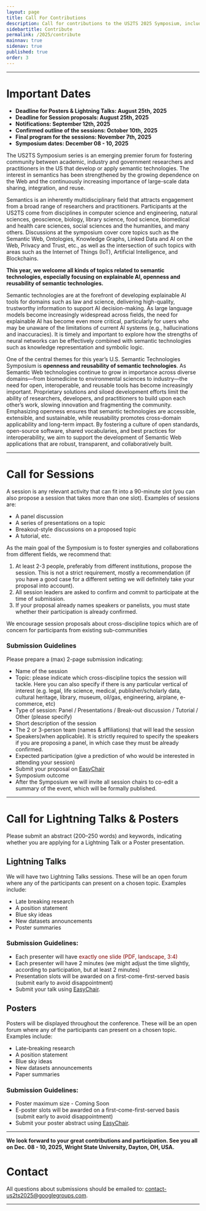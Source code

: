 ```yaml
---
layout: page
title: Call For Contributions
description: Call for contributions to the US2TS 2025 Symposium, including sessions, lightning
sidebartitle: Contribute
permalink: /2025/contribute
mainnav: true
sidenav: true
published: true
order: 3
---
```


----------------------------------------------------------------

# Important Dates

- **Deadline for Posters & Lightning Talks: August 25th, 2025**
- **Deadline for Session proposals: August 25th, 2025**
- **Notifications: September 12th, 2025**
- **Confirmed outline of the sessions: October 10th, 2025**
- **Final program for the sessions: November 7th, 2025**
- **Symposium dates: December 08 - 10, 2025**

The US2TS Symposium series is an emerging premier forum for fostering community between academic, industry and government researchers and practitioners in the US that develop or apply semantic technologies. The interest in semantics has been strengthened by the growing dependence on the Web and the continuously increasing importance of large-scale data sharing, integration, and reuse.

Semantics is an inherently multidisciplinary field that attracts engagement from a broad range of researchers and practitioners. Participants at the US2TS come from disciplines in computer science and engineering, natural sciences, geoscience, biology, library science, food science, biomedical and health care sciences, social sciences and the humanities, and many others. Discussions at the symposium cover core topics such as the Semantic Web, Ontologies, Knowledge Graphs, Linked Data and AI on the Web, Privacy and Trust, etc., as well as the intersection of such topics with areas such as the Internet of Things (IoT), Artificial Intelligence, and Blockchains.

**This year, we welcome all kinds of topics related to semantic technologies, especially focusing on explainable AI, openness and reusability of semantic technologies.**

Semantic technologies are at the forefront of developing explainable AI tools for domains such as law and science, delivering high-quality, trustworthy information to support AI decision-making. As large language models become increasingly widespread across fields, the need for explainable AI has become even more critical, particularly for users who may be unaware of the limitations of current AI systems (e.g., hallucinations and inaccuracies). It is timely and important to explore how the strengths of neural networks can be effectively combined with semantic technologies such as knowledge representation and symbolic logic.

One of the central themes for this year’s U.S. Semantic Technologies Symposium is **openness and reusability of semantic technologies**. As Semantic Web technologies continue to grow in importance across diverse domains—from biomedicine to environmental sciences to industry—the need for open, interoperable, and reusable tools has become increasingly important. Proprietary solutions and siloed development efforts limit the ability of researchers, developers, and practitioners to build upon each other’s work, slowing innovation and fragmenting the community. Emphasizing openness ensures that semantic technologies are accessible, extensible, and sustainable, while reusability promotes cross-domain applicability and long-term impact. By fostering a culture of open standards, open-source software, shared vocabularies, and best practices for interoperability, we aim to support the development of Semantic Web applications that are robust, transparent, and collaboratively built. 


----------------------------------------------------------------

# Call for Sessions

A session is any relevant activity that can fit into a 90-minute slot (you can also propose a session that takes more than one slot). Examples of sessions are:
- A panel discussion
- A series of presentations on a topic
- Breakout-style discussions on a proposed topic
- A tutorial, etc.

As the main goal of the Symposium is to foster synergies and collaborations from different fields, we recommend that:
1. At least 2-3 people, preferably from different institutions, propose the session. This is not a strict requirement, mostly a recommendation (if you have a good case for a different setting we will definitely take your proposal into account).
2. All session leaders are asked to confirm and commit to participate at the time of submission.
3. If your proposal already names speakers or panelists, you must state whether their participation is already confirmed.

We encourage session proposals about cross-discipline topics which are of concern for participants from existing sub-communities

### **Submission Guidelines**
Please prepare a (max) 2-page submission indicating:
- Name of the session
- Topic: please indicate which cross-discipline topics the session will tackle. Here you can also specify if there is any particular vertical of interest (e.g. legal, life science, medical, publisher/scholarly data, cultural heritage, library, museum, oil/gas, engineering, airplane, e-commerce, etc)
- Type of session: Panel / Presentations / Break-out discussion / Tutorial / Other (please specify)
- Short description of the session
- The 2 or 3-person team (names & affiliations) that will lead the session
- Speakers(when applicable). It is strictly required to specify the speakers if you are proposing a panel, in which case they must be already confirmed.
- Expected participation (give a prediction of who would be interested in attending your session)
- Submit your proposal on <a href="https://easychair.org/conferences/?conf=us2ts" target="_blank">EasyChair</a>
- Symposium outcome
- After the Symposium we will invite all session chairs to co-edit a summary of the event, which will be formally published.


----------------------------------------------------------------

# Call for Lightning Talks & Posters

Please submit an abstract (200–250 words) and keywords, indicating whether you are applying for a Lightning Talk or a Poster presentation.

## Lightning Talks
We will have two Lightning Talks sessions. These will be an open forum where any of the participants can present on a chosen topic. Examples include:
- Late breaking research
- A position statement
- Blue sky ideas
- New datasets announcements
- Poster summaries

### **Submission Guidelines:**

- Each presenter will have <span style="color:maroon">exactly one slide (PDF, landscape, 3:4)</span>
- Each presenter will have 2 minutes (we might adjust the time slightly, according to participation, but at least 2 minutes)
- Presentation slots will be awarded on a first-come-first-served basis (submit early to avoid disappointment)
- Submit your talk using <a href="https://easychair.org/conferences/?conf=us2ts" target="_blank">EasyChair</a>.


## Posters
Posters will be displayed throughout the conference. These will be an open forum where any of the participants can present on a chosen topic. Examples include:
- Late-breaking research
- A position statement
- Blue sky ideas
- New datasets announcements
- Paper summaries

### **Submission Guidelines:**
- Poster maximum size - Coming Soon
- E-poster slots will be awarded on a first-come-first-served basis (submit early to avoid disappointment)
- Submit your poster abstract using <a href="https://easychair.org/conferences/?conf=us2ts" target="_blank">EasyChair</a>.


----------------------------------------------------------------
**We look forward to your great contributions and participation. See you all on Dec. 08 - 10, 2025, Wright State University, Dayton, OH, USA.**

# Contact
All questions about submissions should be emailed to: [contact-us2ts2025@googlegroups.com](mailto:contact-us2ts2025@googlegroups.com).

----------------------------------------------------------------
